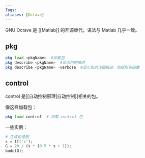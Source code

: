 ```yaml
---
Tags: 
aliases: [Octave]
---
```


GNU Octave 是 [[Matlab]] 的开源替代。语法与 Matlab 几乎一致。

## pkg

```octave
pkg load <pkgName>  #加载包
pkg describe <pkgName>  #显示包的描述
pkg describe <pkgName> -verbose  #显示包的详细描述，包括所有函数
```

## control

control 是[[自动控制原理|自动控制]]相关的包。

像这样加载包：

```octave
pkg load control  # 加载 control 包
```

一些实例：

```octave
# 生成伯德图
s = tf('s');
G = 20 / (s * (0.5 * s + 1));
bode(G);
```